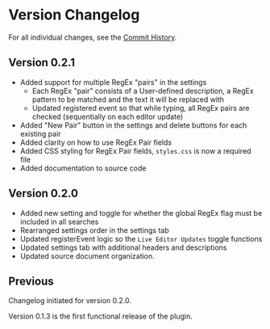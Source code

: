 # Version Changelog

For all individual changes, see the [Commit History](https://github.com/GlacialDrift/live-regex-replace/commits/master).

## Version 0.2.1

- Added support for multiple RegEx "pairs" in the settings
  - Each RegEx "pair" consists of a User-defined description, a RegEx pattern to be matched and the text it will be replaced with
  - Updated registered event so that while typing, all RegEx pairs are checked (sequentially on each editor update)
- Added "New Pair" button in the settings and delete buttons for each existing pair
- Added clarity on how to use RegEx Pair fields
- Added CSS styling for RegEx Pair fields, `styles.css` is now a required file
- Added documentation to source code

## Version 0.2.0

- Added new setting and toggle for whether the global RegEx flag must be included in all searches
- Rearranged settings order in the settings tab
- Updated registerEvent logic so the `Live Editor Updates` toggle functions
- Updated settings tab with additional headers and descriptions
- Updated source document organization.

## Previous

Changelog initiated for version 0.2.0. 

Version 0.1.3 is the first functional release of the plugin. 

